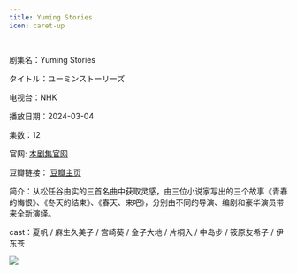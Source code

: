 ```yaml
---
title: Yuming Stories
icon: caret-up

---
```


剧集名：Yuming Stories

タイトル：ユーミンストーリーズ

电视台：NHK

播放日期：2024-03-04

集数：12

官网: [本剧集官网](https://www.nhk.jp/p/ts/GJMV8PWM6R/)

豆瓣链接： [豆瓣主页](https://movie.douban.com/subject/36587950/)


简介：从松任谷由实的三首名曲中获取灵感，由三位小说家写出的三个故事《青春的悔恨》、《冬天的结束》、《春天、来吧》，分别由不同的导演、编剧和豪华演员带来全新演绎。

cast：夏帆 / 麻生久美子 / 宫崎葵 / 金子大地 / 片桐入 / 中岛步 / 筱原友希子 / 伊东苍

![](https://listpic.tsgsanjiao.com/2024/2024YumingStories.jpg)